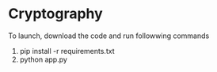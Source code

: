 # Cryptography
To launch, download the code and run followwing commands
1) pip install -r requirements.txt
2) python app.py
